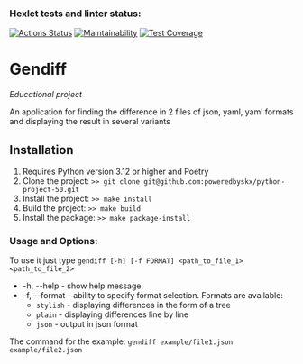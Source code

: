 ### Hexlet tests and linter status:
[![Actions Status](https://github.com/poweredbyskx/python-project-50/actions/workflows/hexlet-check.yml/badge.svg)](https://github.com/poweredbyskx/python-project-50/actions)
[![Maintainability](https://api.codeclimate.com/v1/badges/cf668b92207cab79d8a1/maintainability)](https://codeclimate.com/github/poweredbyskx/python-project-50/maintainability)
[![Test Coverage](https://api.codeclimate.com/v1/badges/cf668b92207cab79d8a1/test_coverage)](https://codeclimate.com/github/poweredbyskx/python-project-50/test_coverage)
# Gendiff
*Educational project*

An application for finding the difference in 2 files of json, yaml, yaml formats and displaying the result in several variants

## Installation
1. Requires Python version 3.12 or higher and Poetry
2. Clone the project: `>> git clone git@github.com:poweredbyskx/python-project-50.git`
3. Install the project: `>> make install`
4. Build the project: `>> make build`
5. Install the package: `>> make package-install`

### Usage and Options:
To use it just type `gendiff [-h] [-f FORMAT] <path_to_file_1> <path_to_file_2>`

* -h, --help - show help message.
* -f, --format - ability to specify format selection. Formats are available:
  * `stylish` - displaying differences in the form of a tree
  * `plain` - displaying differences line by line
  * `json` - output in json format

The command for the example: `gendiff example/file1.json example/file2.json`
